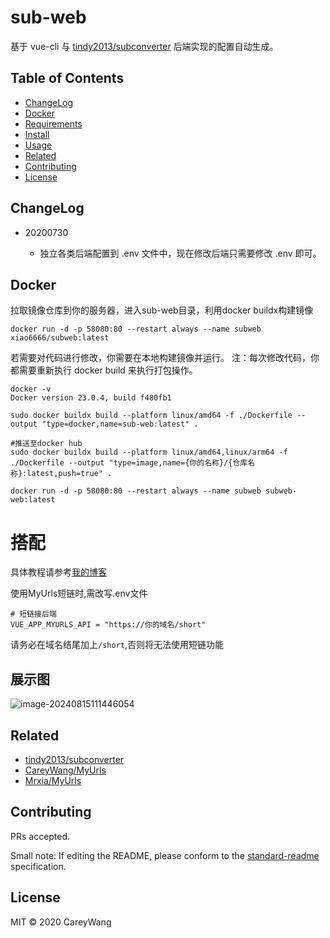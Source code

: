 # sub-web

基于 vue-cli 与 [tindy2013/subconverter](https://github.com/tindy2013/subconverter) 后端实现的配置自动生成。

## Table of Contents

- [ChangeLog](#ChangeLog)
- [Docker](#Docker)
- [Requirements](#Requirements)
- [Install](#install)
- [Usage](#usage)
- [Related](#Related)
- [Contributing](#contributing)
- [License](#license)

## ChangeLog

- 20200730

  - 独立各类后端配置到 .env 文件中，现在修改后端只需要修改 .env 即可。

## Docker

拉取镜像仓库到你的服务器，进入sub-web目录，利用docker buildx构建镜像

```shell
docker run -d -p 58080:80 --restart always --name subweb xiao6666/subweb:latest
```

若需要对代码进行修改，你需要在本地构建镜像并运行。
注：每次修改代码，你都需要重新执行 docker build 来执行打包操作。

```shell
docker -v
Docker version 23.0.4, build f480fb1

sudo docker buildx build --platform linux/amd64 -f ./Dockerfile --output "type=docker,name=sub-web:latest" .

#推送至docker hub
sudo docker buildx build --platform linux/amd64,linux/arm64 -f ./Dockerfile --output "type=image,name={你的名称}/{仓库名称}:latest,push=true" .

docker run -d -p 58080:80 --restart always --name subweb subweb-web:latest
```

# 搭配

具体教程请参考[我的博客](https://www.dzkeji.site/archives/1723692062553)

使用MyUrls短链时,需改写.env文件
```
# 短链接后端
VUE_APP_MYURLS_API = "https://你的域名/short"
```
请务必在域名结尾加上`/short`,否则将无法使用短链功能


## 展示图

![image-20240815111446054](https://cdn.jsdelivr.net/gh/Mrxia/Image-hosting/images/image-20240815111446054.png)


## Related

- [tindy2013/subconverter](https://github.com/tindy2013/subconverter)
- [CareyWang/MyUrls](https://github.com/CareyWang/MyUrls)
- [Mrxia/MyUrls](https://github.com/Mrxia/MyUrls)

## Contributing

PRs accepted.

Small note: If editing the README, please conform to the [standard-readme](https://github.com/RichardLitt/standard-readme) specification.

## License

MIT © 2020 CareyWang
